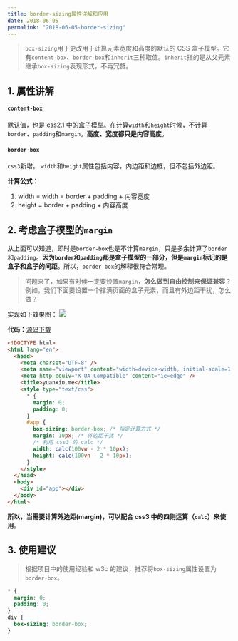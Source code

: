```yaml
---
title: border-sizing属性详解和应用
date: 2018-06-05
permalink: "2018-06-05-border-sizing"
---
```


> `box-sizing`用于更改用于计算元素宽度和高度的默认的 CSS 盒子模型。它有`content-box`、`border-box`和`inherit`三种取值。`inherit`指的是从父元素继承`box-sizing`表现形式，不再冗赘。

## 1. 属性讲解

#### `content-box`

默认值，也是 css2.1 中的盒子模型。在计算`width`和`height`时候，不计算`border`、`padding`和`margin`。**高度、宽度都只是内容高度**。

#### `border-box`

`css3`新增。 `width`和`height`属性包括内容，内边距和边框，但不包括外边距。

**计算公式：**

1. width = width = border + padding + 内容宽度
2. height = border + padding + 内容高度

## 2. 考虑盒子模型的`margin`

从上面可以知道，即时是`border-box`也是不计算`margin`，只是多余计算了`border`和`padding`。**因为`border`和`padding`都是盒子模型的一部分，但是`margin`标记的是盒子和盒子的间距**。所以，`border-box`的解释很符合常理。

> 问题来了，如果有时候一定要设置`margin`，**怎么做到自由控制来保证兼容**？例如，我们下面要设置一个撑满页面的盒子元素，而且有外边距干扰，怎么做？

实现如下效果图：
![](https://static.godbmw.com/images/CSS/border-sizing属性详解和应用/1.png)

**代码：**[源码下载](https://github.com/dongyuanxin/markdown-static/blob/master/CSS/border-sizing%E5%B1%9E%E6%80%A7%E8%AF%A6%E8%A7%A3%E5%92%8C%E5%BA%94%E7%94%A8/index.html)

```html
<!DOCTYPE html>
<html lang="en">
  <head>
    <meta charset="UTF-8" />
    <meta name="viewport" content="width=device-width, initial-scale=1.0" />
    <meta http-equiv="X-UA-Compatible" content="ie=edge" />
    <title>yuanxin.me</title>
    <style type="text/css">
      * {
        margin: 0;
        padding: 0;
      }
      #app {
        box-sizing: border-box; /* 指定计算方式 */
        margin: 10px; /* 外边距干扰 */
        /* 利用 css3 的 calc */
        width: calc(100vw - 2 * 10px);
        height: calc(100vh - 2 * 10px);
      }
    </style>
  </head>
  <body>
    <div id="app"></div>
  </body>
</html>
```

**所以，当需要计算外边距(margin)，可以配合 css3 中的四则运算（`calc`）来使用**。

## 3. 使用建议

> 根据项目中的使用经验和 w3c 的建议，推荐将`box-sizing`属性设置为`border-box`。

```css
* {
  margin: 0;
  padding: 0;
}
div {
  box-sizing: border-box;
}
```
